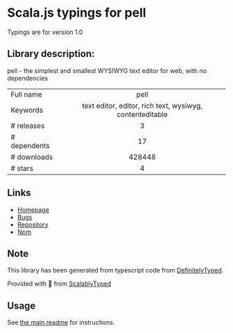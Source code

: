 
# Scala.js typings for pell

Typings are for version 1.0

## Library description:
pell - the simplest and smallest WYSIWYG text editor for web, with no dependencies

|                    |                 |
| ------------------ | :-------------: |
| Full name          | pell |
| Keywords           | text editor, editor, rich text, wysiwyg, contenteditable |
| # releases         | 3 |
| # dependents       | 17 |
| # downloads        | 428448 |
| # stars            | 4 |

## Links
- [Homepage](https://jaredreich.com/pell)
- [Bugs](https://github.com/jaredreich/pell/issues)
- [Repository](https://github.com/jaredreich/pell)
- [Npm](https://www.npmjs.com/package/pell)
    


## Note
This library has been generated from typescript code from [DefinitelyTyped](https://definitelytyped.org).

Provided with :purple_heart: from [ScalablyTyped](https://github.com/oyvindberg/ScalablyTyped)

## Usage
See [the main readme](../../readme.md) for instructions.


